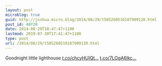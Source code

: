 ```yaml
---
layout: post
microblog: true
guid: http://joshua.micro.blog/2014/08/29/t505260510187909120.html
post_id: 40720
date: 2014-08-29T18:47:47+1100
lastmod: 2019-07-30T17:41:47+1100
type: post
url: /2014/08/29/t505260510187909120.html
---
```

Goodnight little lighthouse [t.co/chcyHUIQt...](http://t.co/chcyHUIQtr) [t.co/7LOgA6lkc...](http://t.co/7LOgA6lkcS)
